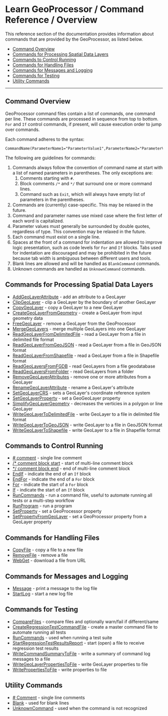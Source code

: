 # Learn GeoProcessor / Command Reference / Overview #

This reference section of the documentation provides information about commands that are provided
by the GeoProcessor, as listed below.

* [Command Overview](#command-overview)
* [Commands for Processing Spatial Data Layers](#commands-for-processing-spatial-data-layers)
* [Commands to Control Running](#commands-to-control-running)
* [Commands for Handling Files](#commands-for-handling-files)
* [Commands for Messages and Logging](#commands-for-messages-and-logging)
* [Commands for Testing](#commands-for-testing)
* [Utility Commands](#utility-commands)

---------------------------

## Command Overview ##

GeoProcessor command files contain a list of commands, one command per line.
These commands are processed in sequence from top to bottom.
`For` and `If` control commands, if present, will cause execution order to jump over commands.

Each command adheres to the syntax:

```text
CommandName(ParameterName1="ParameterValue1",ParameterName2="ParameterValue2",...)
```

The following are guidelines for commands:

1. Commands always follow the convention of command name at start with a list of named parameters in parentheses.
The only exceptions are:
	1. Comments starting with `#`.
	2. Block comments `/*` and `*/` that surround one or more command lines.
	3. Command such as `Exit`, which will always have empty list of parameters in the parentheses.
2. Commands are (currently) case-specific.  This may be relaxed in the future.
3. Command and parameter names use mixed case where the first letter of each word is capitalized.
4. Parameter values must generally be surrounded by double quotes, regardless of type.
This convention may be relaxed in the future.
5. Each command must exist on a single line.
6. Spaces at the front of a command for indentation are allowed to improve logic presentation,
such as code levels for `For` and `If` blocks.
Tabs used for indentation are discouraged and may be prohibited in the future because tab width is ambiguous between different users and tools.
7. Blank lines are allowed and will be handled as `BlankCommand` commands.
8. Unknown commands are handled as `UnknownCommand` commands.

## Commands for Processing Spatial Data Layers ##

* [AddGeoLayerAttribute](AddGeoLayerAttribute/AddGeoLayerAttribute) - add an attribute to a GeoLayer
* [ClipGeoLayer](ClipGeoLayer/ClipGeoLayer) - clip a GeoLayer by the boundary of another GeoLayer 
* [CopyGeoLayer](CopyGeoLayer/CopyGeoLayer) - copy a GeoLayer to a new GeoLayer
* [CreateGeoLayerFromGeometry](CreateGeoLayerFromGeometry/CreateGeoLayerFromGeometry) - create a GeoLayer from input geometry data
* [FreeGeoLayer](FreeGeoLayer/FreeGeoLayer) - remove a GeoLayer from the GeoProcessor
* [MergeGeoLayers](MergeGeoLayers/MergeGeoLayers) - merge multiple GeoLayers into one GeoLayer
* [ReadGeoLayerFromDelimitedFile](ReadGeoLayerFromDelimitedFile/ReadGeoLayerFromDelimitedFile) - read a GeoLayer from a file in delimited file format
* [ReadGeoLayerFromGeoJSON](ReadGeoLayerFromGeoJSON/ReadGeoLayerFromGeoJSON) - read a GeoLayer from a file in GeoJSON format
* [ReadGeoLayerFromShapefile](ReadGeoLayerFromShapefile/ReadGeoLayerFromShapefile) - read a GeoLayer from a file in Shapefile format
* [ReadGeoLayersFromFGDB](ReadGeoLayersFromFGDB/ReadGeoLayersFromFGDB) - read GeoLayers from a file geodatabase
* [ReadGeoLayersFromFolder](ReadGeoLayersFromFolder/ReadGeoLayersFromFolder) - read GeoLayers from a folder
* [RemoveGeoLayerAttributes](RemoveGeoLayerAttributes/RemoveGeoLayerAttributes) - remove one or more attributes from a GeoLayer
* [RenameGeoLayerAttribute](RenameGeoLayerAttribute/RenameGeoLayerAttribute) - rename a GeoLayer's attribute
* [SetGeoLayerCRS](SetGeoLayerCRS/SetGeoLayerCRS) - sets a GeoLayer's coordinate reference system
* [SetGeoLayerProperty](SetGeoLayerProperty/SetGeoLayerProperty) - set a GeoGeoLayer property
* [SimplifyGeoLayerGeometry](SimplifyGeoLayerGeometry/SimplifyGeoLayerGeometry) - decreases the verticies in a polygon or line GeoLayer 
* [WriteGeoLayerToDelimitedFile](WriteGeoLayerToDelimitedFile/WriteGeoLayerToDelimitedFile) - write GeoLayer to a file in delimited file format
* [WriteGeoLayerToGeoJSON](WriteGeoLayerToGeoJSON/WriteGeoLayerToGeoJSON) - write GeoLayer to a file in GeoJSON format
* [WriteGeoLayerToShapefile](WriteGeoLayerToShapefile/WriteGeoLayerToShapefile) - write GeoLayer to a file in Shapefile format

## Commands to Control Running ##

* [\# comment](HashComment/HashComment) - single line comment
* [/\* comment block start](CommentBlockStart/CommentBlockStart) - start of multi-line comment block
* [\*/ comment block end](CommentBlockEnd/CommentBlockEnd) - end of multi-line comment block
* [EndIf](EndIf/EndIf) - indicate the end of an `If` block
* [EndFor](EndFor/EndFor) - indicate the end of a `For` block
* [For](For/For) - indicate the start of a `For` block
* [If](If/If) - indicate the start of an `If` block
* [RunCommands](RunCommands/RunCommands) - run a command file, useful to automate running all tests or a multi-step workflow
* [RunProgram](RunProgram/RunProgram) - run a program
* [SetProperty](SetProperty/SetProperty) - set a GeoProcessor property
* [SetPropertyFromGeoLayer](SetPropertyFromGeoLayer/SetPropertyFromGeoLayer) - set a GeoProcessor property from a GeoLayer property

## Commands for Handling Files ##

* [CopyFile](CopyFile/CopyFile) - copy a file to a new file
* [RemoveFile](RemoveFile/RemoveFile) - remove a file
* [WebGet](WebGet/WebGet) - download a file from URL

## Commands for Messages and Logging ##

* [Message](Message/Message) - print a message to the log file
* [StartLog](StartLog/StartLog) - start a new log file

## Commands for Testing ##

* [CompareFiles](CompareFiles/CompareFiles) - compare files and optionally warn/fail if different/same
* [CreateRegressionTestCommandFile](CreateRegressionTestCommandFile/CreateRegressionTestCommandFile) - create a master command file to automate running all tests
* [RunCommands](RunCommands/RunCommands) - used when running a test suite
* [StartRegressionTestResultsReport](StartRegressionTestResultsReport/StartRegressionTestResultsReport) - start (open) a file to receive regression test results
* [WriteCommandSummaryToFile](WriteCommandSummaryToFile/WriteCommandSummaryToFile) - write a summary of command log messages to a file
* [WriteGeoLayerPropertiesToFile](WriteGeoLayerPropertiesToFile/WriteGeoLayerPropertiesToFile) - write GeoLayer properties to file
* [WritePropertiesToFile](WritePropertiesToFile/WritePropertiesToFile) - write properties to file

## Utility Commands ##

* [# Comment](Comment/Comment) - single line comments
* [Blank](Blank/Blank) - used for blank lines
* [UnknownCommand](UnknownCommand/UnknownCommand) - used when the command is not recognized
